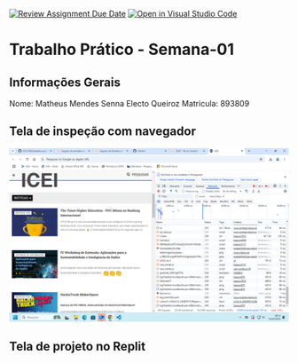 [![Review Assignment Due Date](https://classroom.github.com/assets/deadline-readme-button-22041afd0340ce965d47ae6ef1cefeee28c7c493a6346c4f15d667ab976d596c.svg)](https://classroom.github.com/a/fWV9gbnp)
[![Open in Visual Studio Code](https://classroom.github.com/assets/open-in-vscode-2e0aaae1b6195c2367325f4f02e2d04e9abb55f0b24a779b69b11b9e10269abc.svg)](https://classroom.github.com/online_ide?assignment_repo_id=18365688&assignment_repo_type=AssignmentRepo)
# Trabalho Prático - Semana-01

## Informações Gerais
Nome: Matheus Mendes Senna Electo Queiroz 
Matricula: 893809

## Tela de inspeção com navegador
![alt text](image.png)

## Tela de projeto no Replit

